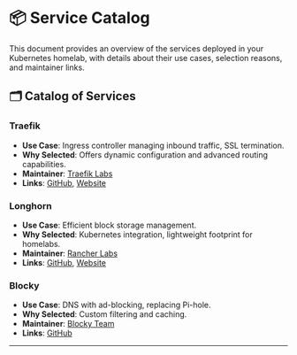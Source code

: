 # 📦 Service Catalog

This document provides an overview of the services deployed in your Kubernetes homelab, with details about their use cases, selection reasons, and maintainer links.

## 🗂️ Catalog of Services

### Traefik
- **Use Case**: Ingress controller managing inbound traffic, SSL termination.
- **Why Selected**: Offers dynamic configuration and advanced routing capabilities.
- **Maintainer**: [Traefik Labs](https://traefik.io)
- **Links**: [GitHub](https://github.com/traefik/traefik), [Website](https://traefik.io)

### Longhorn
- **Use Case**: Efficient block storage management.
- **Why Selected**: Kubernetes integration, lightweight footprint for homelabs.
- **Maintainer**: [Rancher Labs](https://www.rancher.com)
- **Links**: [GitHub](https://github.com/longhorn/longhorn), [Website](https://longhorn.io)

### Blocky
- **Use Case**: DNS with ad-blocking, replacing Pi-hole.
- **Why Selected**: Custom filtering and caching.
- **Maintainer**: [Blocky Team](https://github.com/0xERR0R/blocky)
- **Links**: [GitHub](https://github.com/0xERR0R/blocky)

---
